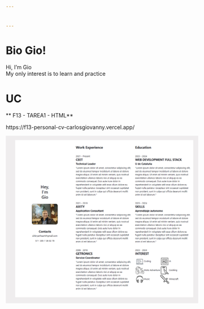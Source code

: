 ```yaml
---


---
```


<h1 id="bio-gio">Bio Gio!</h1>
<p>Hi, I’m Gio<br>
My only interest is to learn and practice</p>
<h1 id="uc">UC</h1>
<p>** F13 - TAREA1 - HTML**</p>

<p>https://f13-personal-cv-carlosgiovanny.vercel.app/</p>

 <img class="photo-bio" src="/Public/images/site-bio.png" alt="SiteBio">


